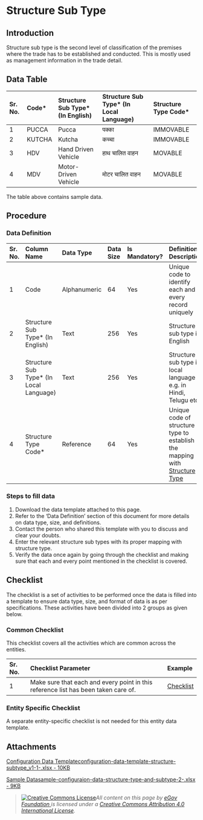 # Structure Sub Type

## Introduction <a id="introduction"></a>

Structure sub type is the second level of classification of the premises where the trade has to be established and conducted. This is mostly used as management information in the trade detail.

## Data Table <a id="data-table"></a>

| Sr. No. | Code\* | Structure Sub Type\* \(In English\) | Structure Sub Type\* \(In Local Language\) | Structure Type Code\* |
| :--- | :--- | :--- | :--- | :--- |
| 1 | PUCCA | Pucca | पक्का | IMMOVABLE |
| 2 | KUTCHA | Kutcha | कच्चा | IMMOVABLE |
| 3 | HDV | Hand Driven Vehicle | हाथ चालित वाहन | MOVABLE |
| 4 | MDV | Motor-Driven Vehicle | मोटर चालित वाहन | MOVABLE |

The table above contains sample data.

## Procedure <a id="procedure"></a>

### Data Definition <a id="data-definition"></a>

| Sr. No. | Column Name | Data Type | Data Size | Is Mandatory? | Definition/ Description |
| :--- | :--- | :--- | :--- | :--- | :--- |
| 1 | Code | Alphanumeric | 64 | Yes | Unique code to identify each and every record uniquely |
| 2 | Structure Sub Type\* \(In English\) | Text | 256 | Yes | Structure sub type in English |
| 3 | Structure Sub Type\* \(In Local Language\) | Text | 256 | Yes | Structure sub type in local language e.g. in Hindi, Telugu etc. |
| 4 | Structure Type Code\* | Reference | 64 | Yes | Unique code of structure type to establish the mapping with [Structure Type](structure-type.md)​ |

### Steps to fill data <a id="steps-to-fill-data"></a>

1. Download the data template attached to this page.
2. Refer to the ‘Data Definition’ section of this document for more details on data type, size, and definitions.
3. Contact the person who shared this template with you to discuss and clear your doubts.
4. Enter the relevant structure sub types with its proper mapping with structure type.
5. Verify the data once again by going through the checklist and making sure that each and every point mentioned in the checklist is covered.

## Checklist <a id="checklist"></a>

The checklist is a set of activities to be performed once the data is filled into a template to ensure data type, size, and format of data is as per specifications. These activities have been divided into 2 groups as given below.

### Common Checklist <a id="common-checklist"></a>

This checklist covers all the activities which are common across the entities.

| Sr. No. | Checklist Parameter | Example |
| :--- | :--- | :--- |
| 1 | Make sure that each and every point in this reference list has been taken care of. | ​[Checklist](https://docs.digit.org/configure-digit/configuring-master-data-templates/module-setup/common-config/checklist)​ |

### Entity Specific Checklist <a id="entity-specific-checklist"></a>

A separate entity-specific checklist is not needed for this entity data template.

## Attachments <a id="attachments"></a>

[Configuration Data Templateconfiguration-data-template-structure-subtype\_v1-1-.xlsx - 10KB](https://firebasestorage.googleapis.com/v0/b/gitbook-28427.appspot.com/o/assets%2F-MERG_iQW5oN4ukgXP8K%2Fsync%2F22b0351de7b97362c96dc5633fd44b0313b227ae.xlsx?generation=1602050605311724&alt=media)

[Sample Datasample-configuraion-data-structure-type-and-subtype-2-.xlsx - 9KB](https://firebasestorage.googleapis.com/v0/b/gitbook-28427.appspot.com/o/assets%2F-MERG_iQW5oN4ukgXP8K%2Fsync%2F478873bdc35f083420d570fd5618be561e495cb8.xlsx?generation=1602050605458562&alt=media)





> [![Creative Commons License](https://i.creativecommons.org/l/by/4.0/80x15.png)](http://creativecommons.org/licenses/by/4.0/)_All content on this page by_ [_eGov Foundation_ ](https://egov.org.in/)_is licensed under a_ [_Creative Commons Attribution 4.0 International License_](http://creativecommons.org/licenses/by/4.0/)_._

